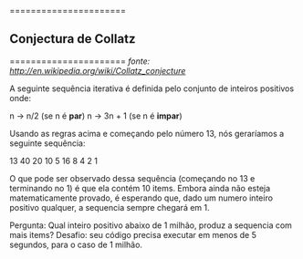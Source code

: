 ======================
## Conjectura de Collatz
======================
*fonte: http://en.wikipedia.org/wiki/Collatz_conjecture*

A seguinte sequência iterativa é definida pelo conjunto de inteiros positivos onde:

n -> n/2 (se n é **par**) 
n -> 3n + 1 (se n é **impar**)

Usando as regras acima e começando pelo número 13, nós geraríamos a seguinte sequência:

13 40 20 10 5 16 8 4 2 1

O que pode ser observado dessa sequência (começando no 13 e terminando no 1) é que ela contém 10 items. Embora ainda não esteja matematicamente provado, é esperando que, dado um numero inteiro positivo qualquer, a sequencia sempre chegará em 1.

Pergunta: Qual inteiro positivo abaixo de 1 milhão, produz a sequencia com mais items?
Desafio: seu código precisa executar em menos de 5 segundos, para o caso de 1 milhão.